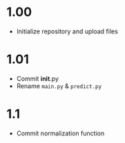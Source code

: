 # 1.00
- Initialize repository and upload files

# 1.01
- Commit __init__.py
- Rename `main.py` & `predict.py`

# 1.1
- Commit normalization function
